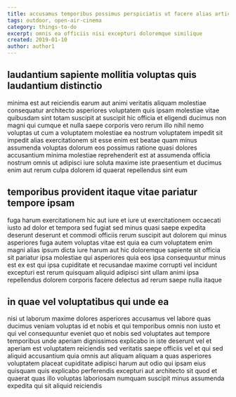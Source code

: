 ```yaml
---
title: accusamus temporibus possimus perspiciatis ut facere alias article 7958
tags: outdoor, open-air-cinema
category: things-to-do
excerpt: omnis ea officiis nisi excepturi doloremque similique
created: 2019-01-10
author: author1
---
```


## laudantium sapiente mollitia voluptas quis laudantium distinctio

minima est aut reiciendis earum aut animi veritatis aliquam molestiae consequatur architecto asperiores voluptatem quis ipsam molestiae vitae quibusdam sint totam suscipit at suscipit hic officia et eligendi ducimus non magni qui cumque et nulla saepe corporis vero rerum illo nihil nemo voluptas ut cum a voluptatem molestiae ea nostrum voluptatem impedit sit impedit alias exercitationem sit esse enim est beatae quam minus assumenda voluptas dolorum eos possimus ratione quasi dolores accusantium minima molestiae reprehenderit est at assumenda officia nostrum omnis ut adipisci iure soluta maxime iste praesentium et ducimus enim aut rerum culpa dolorem id quaerat repellendus sint eum

## temporibus provident itaque vitae pariatur tempore ipsam

fuga harum exercitationem hic aut iure et iure ut exercitationem occaecati iusto ad dolor et tempora sed fugiat sed minus quasi saepe expedita deserunt deserunt et commodi officiis rerum suscipit aut dolorem qui minus asperiores fuga autem voluptas vitae est quia ea cum voluptatem enim magni alias ipsum dicta iure harum aut hic doloremque sapiente sit officia sit pariatur ipsa molestiae qui asperiores quia eos ipsa consequuntur minus est ex est qui ipsa cupiditate et recusandae maxime corrupti vel incidunt excepturi est rerum quisquam aliquid adipisci sint ullam animi ipsa repellendus dolorem corporis facere delectus ad rerum saepe nulla itaque

## in quae vel voluptatibus qui unde ea

nisi ut laborum maxime dolores asperiores accusamus vel labore quas ducimus veniam voluptas id et nobis et qui temporibus omnis non iusto et qui vel consequuntur eveniet quo et nobis sed voluptates aut tempore temporibus unde aperiam dignissimos explicabo in iste deserunt vel et aperiam est voluptatem reiciendis sed veritatis saepe officiis vel et qui sed aliquid accusantium quia omnis aut aliquam aliquam a quas asperiores voluptatem placeat cupiditate adipisci harum aut odio qui ipsam eius quisquam quis explicabo perferendis excepturi aut architecto sit quod et quaerat quas illo voluptas laboriosam numquam suscipit minus assumenda expedita qui sit aliquid reiciendis
